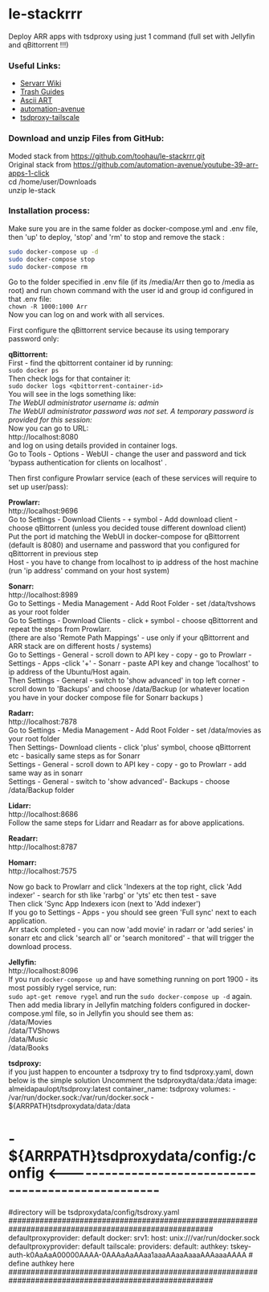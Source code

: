# le-stackrrr
Deploy ARR apps with tsdproxy using just 1 command (full set with Jellyfin and qBittorrent !!!)

### Useful Links:
- [Servarr Wiki](https://wiki.servarr.com/)
- [Trash Guides](https://trash-guides.info/)
- [Ascii ART](https://patorjk.com/software/taag/#p=display&f=ANSI%20Shadow)
- [automation-avenue](https://www.youtube.com/watch?v=1eqPmDvMjLY)
- [tsdproxy-tailscale](https://www.youtube.com/watch?v=5lJrXEXF8eM)
### Download and unzip Files from GitHub:
Moded stack from https://github.com/toohau/le-stackrrr.git <br />
Original stack from https://github.com/automation-avenue/youtube-39-arr-apps-1-click <br />
cd /home/user/Downloads <br />
unzip le-stack <br />

### Installation process:
Make sure you are in the same folder as docker-compose.yml and .env file, then 'up' to deploy, 'stop' and 'rm' to stop and remove the stack  :<br />

```bash
sudo docker-compose up -d 
sudo docker-compose stop
sudo docker-compose rm 
```

Go to the folder specified in .env file (if its /media/Arr then go to /media as root) and 
run chown command with the user id and group id configured in that .env file:<br />
`chown -R 1000:1000 Arr`<br />
Now you can log on and work with all services.<br />

First configure the qBittorrent service because its using temporary password only:<br />

**qBittorrent:**<br />
First - find the qbittorrent container id by running:<br />
`sudo docker ps`<br />
Then check logs for that container it:<br />
`sudo docker logs <qbittorrent-container-id>`<br />
You will see in the logs something like:<br />
*The WebUI administrator username is: admin<br />
The WebUI administrator password was not set. A temporary password is provided for this session: <your-password-will-be-here>* <br />
Now you can go to URL:<br />
http://localhost:8080<br />
and log on using details provided in container logs.<br />
Go to Tools - Options - WebUI - change the user and password and tick 'bypass authentication for clients on localhost' .<br />

Then first configure Prowlarr service (each of these services will require to set up user/pass):<br />

**Prowlarr:**<br />
http://localhost:9696<br />
Go to Settings - Download Clients - `+` symbol - Add download client - choose qBittorrent (unless you decided touse different download client)<br />
Put the port id matching the WebUI in docker-compose for qBittorrent (default is 8080) and username and password that you configured for qBittorrent in previous step<br />
Host - you have to change from localhost to ip address of the host machine (run 'ip address' command on your host system)<br />

**Sonarr:**<br />
http://localhost:8989<br />
Go to Settings - Media Management - Add Root Folder - set /data/tvshows as your root folder<br />
Go to Settings - Download Clients - click `+` symbol - choose qBittorrent and repeat the steps from Prowlarr.<br />
(there are also 'Remote Path Mappings' - use only if your qBittorrent and ARR stack are on different hosts / systems)<br />
Go to Settings - General - scroll down to API key - copy - go to Prowlarr - Settings - Apps -click '+' - Sonarr - paste  API key and change 'localhost' to ip address of the Ubuntu/Host again.<br />
Then Settings - General - switch to 'show advanced' in top left corner - scroll down to 'Backups' and choose /data/Backup (or whatever location you have in your docker compose file for Sonarr backups )<br />

**Radarr:**<br />
http://localhost:7878<br />
Go to Settings - Media Management - Add Root Folder - set  /data/movies as your root folder <br />
Then Settings- Download clients - click 'plus' symbol, choose qBittorrent etc - basically same steps as for Sonarr<br />
Settings - General - scroll down to API key - copy - go to Prowlarr - add same way as in sonarr<br />
Settings - General - switch to 'show advanced'- Backups - choose /data/Backup folder <br />

**Lidarr:**<br />
http://localhost:8686<br />
Follow the same steps for Lidarr and Readarr as for above applications.<br />

**Readarr:**<br />
http://localhost:8787<br />

**Homarr:**<br />
http://localhost:7575<br />

Now go back to Prowlarr and click 'Indexers at the top right, click 'Add indexer' - search for sth like 'rarbg' or 'yts' etc then test - save<br />
Then click 'Sync App Indexers  icon (next to 'Add indexer')<br />
If you go to Settings - Apps - you should see green 'Full sync' next to each application.<br />
Arr stack completed - you can now 'add movie' in radarr or 'add series' in sonarr etc and click 'search all' or 'search monitored' - that will trigger the download process.<br />

**Jellyfin:**<br />
http://localhost:8096<br />
If you run `docker-compose up` and have something running on port 1900 -  its most possibly rygel service, run:<br />
`sudo apt-get remove rygel` and run the `sudo docker-compose up -d` again.<br />
Then add media library in Jellyfin  matching folders configured in docker-compose.yml file, so in Jellyfin you should see them as: <br />
/data/Movies <br />
/data/TVShows <br />
/data/Music <br />
/data/Books <br />

**tsdproxy:**<br />
if you just happen to encounter a tsdproxy try to find tsdproxy.yaml, down below is the simple solution
Uncomment the tsdproxydta/data:/data
    image: almeidapaulopt/tsdproxy:latest
    container_name: tsdproxy
    volumes:
      - /var/run/docker.sock:/var/run/docker.sock
      - ${ARRPATH}tsdproxydata/data:/data
#      - ${ARRPATH}tsdproxydata/config:/config <----------------------------------------------------
#directory will be tsdproxydata/config/tsdroxy.yaml
######################################################################################################
defaultproxyprovider: default
docker:
  srv1:
    host: unix:///var/run/docker.sock
    defaultproxyprovider: default
tailscale:
  providers:
    default:
      authkey: tskey-auth-k0AaAaA00000AAAA-0AAAaAaAAaa1aaaAAaaAaaaAAAaaaAAAA # define authkey here
######################################################################################################
